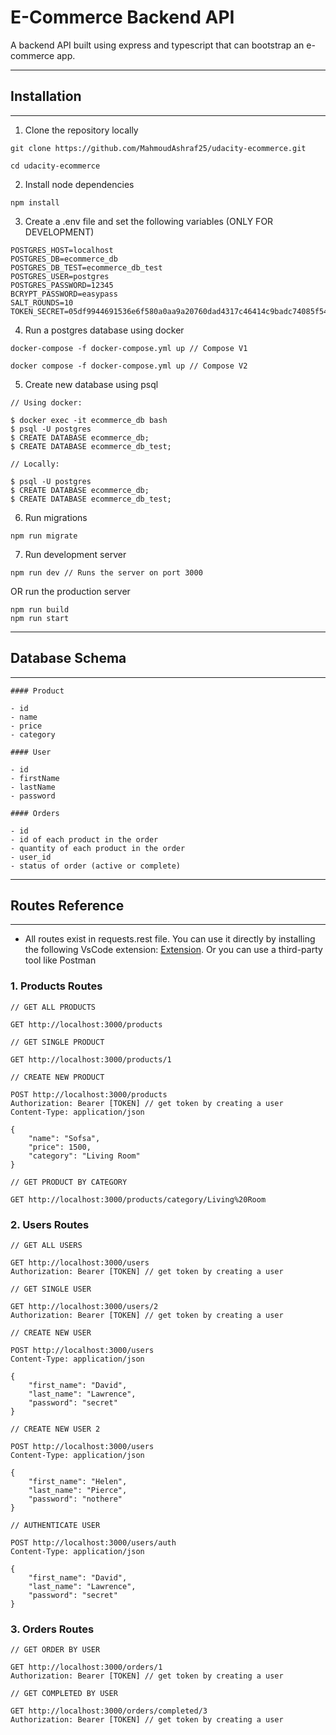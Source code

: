 # E-Commerce Backend API

A backend API built using express and typescript that can bootstrap an e-commerce app.

---

## Installation

---

1. Clone the repository locally

```
git clone https://github.com/MahmoudAshraf25/udacity-ecommerce.git

cd udacity-ecommerce
```

2. Install node dependencies

```
npm install
```

3. Create a .env file and set the following variables (ONLY FOR DEVELOPMENT)

```
POSTGRES_HOST=localhost
POSTGRES_DB=ecommerce_db
POSTGRES_DB_TEST=ecommerce_db_test
POSTGRES_USER=postgres
POSTGRES_PASSWORD=12345
BCRYPT_PASSWORD=easypass
SALT_ROUNDS=10
TOKEN_SECRET=05df9944691536e6f580a0aa9a20760dad4317c46414c9badc74085f54312626bfd12a9d22b24b8e4e0ca77fecb33c8d1b75c71d86fd7bebf832e5d8faec9118
```

4. Run a postgres database using docker

```
docker-compose -f docker-compose.yml up // Compose V1

docker compose -f docker-compose.yml up // Compose V2
```

5. Create new database using psql

```
// Using docker:

$ docker exec -it ecommerce_db bash
$ psql -U postgres
$ CREATE DATABASE ecommerce_db;
$ CREATE DATABASE ecommerce_db_test;

// Locally:

$ psql -U postgres
$ CREATE DATABASE ecommerce_db;
$ CREATE DATABASE ecommerce_db_test;
```

6. Run migrations

```
npm run migrate
```

7. Run development server

```
npm run dev // Runs the server on port 3000
```

OR run the production server

```
npm run build
npm run start
```

---

## Database Schema

---

```
#### Product

- id
- name
- price
- category

#### User

- id
- firstName
- lastName
- password

#### Orders

- id
- id of each product in the order
- quantity of each product in the order
- user_id
- status of order (active or complete)
```

---

## Routes Reference

---

- All routes exist in requests.rest file. You can use it directly by installing the following VsCode extension: [Extension](https://marketplace.visualstudio.com/items?itemName=humao.rest-client). Or you can use a third-party tool like Postman

### 1. Products Routes

```
// GET ALL PRODUCTS

GET http://localhost:3000/products

// GET SINGLE PRODUCT

GET http://localhost:3000/products/1

// CREATE NEW PRODUCT

POST http://localhost:3000/products
Authorization: Bearer [TOKEN] // get token by creating a user
Content-Type: application/json

{
    "name": "Sofsa",
    "price": 1500,
    "category": "Living Room"
}

// GET PRODUCT BY CATEGORY

GET http://localhost:3000/products/category/Living%20Room
```

### 2. Users Routes

```
// GET ALL USERS

GET http://localhost:3000/users
Authorization: Bearer [TOKEN] // get token by creating a user

// GET SINGLE USER

GET http://localhost:3000/users/2
Authorization: Bearer [TOKEN] // get token by creating a user

// CREATE NEW USER

POST http://localhost:3000/users
Content-Type: application/json

{
    "first_name": "David",
    "last_name": "Lawrence",
    "password": "secret"
}

// CREATE NEW USER 2

POST http://localhost:3000/users
Content-Type: application/json

{
    "first_name": "Helen",
    "last_name": "Pierce",
    "password": "nothere"
}

// AUTHENTICATE USER

POST http://localhost:3000/users/auth
Content-Type: application/json

{
    "first_name": "David",
    "last_name": "Lawrence",
    "password": "secret"
}
```

### 3. Orders Routes

```
// GET ORDER BY USER

GET http://localhost:3000/orders/1
Authorization: Bearer [TOKEN] // get token by creating a user

// GET COMPLETED BY USER

GET http://localhost:3000/orders/completed/3
Authorization: Bearer [TOKEN] // get token by creating a user
```

